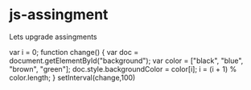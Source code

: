# js-assingment
Lets upgrade assingments

var i = 0;
function change() {
  var doc = document.getElementById("background");
  var color = ["black", "blue", "brown", "green"];
  doc.style.backgroundColor = color[i];
  i = (i + 1) % color.length;
}
setInterval(change,100)

